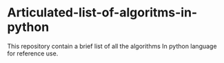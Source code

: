 # Articulated-list-of-algoritms-in-python
This repository contain a brief list of all the algorithms In python language for reference use.
